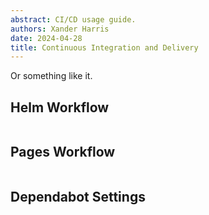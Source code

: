 ```yaml
---
abstract: CI/CD usage guide.
authors: Xander Harris
date: 2024-04-28
title: Continuous Integration and Delivery
---
```


Or something like it.

## Helm Workflow

```{autoyaml} .github/workflows/helm.yml
```

## Pages Workflow

```{autoyaml} .github/workflows/pages.yml
```

## Dependabot Settings

```{autoyaml} .github/dependabot.yml
```
